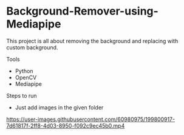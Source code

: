 # Background-Remover-using-Mediapipe

This project is all about removing the background and replacing with custom background.

Tools
* Python
* OpenCV
* Mediapipe

Steps to run
* Just add images in the given folder 



https://user-images.githubusercontent.com/60980975/199800917-7d61817f-2ff8-4d03-8950-f092c9ec45b0.mp4

